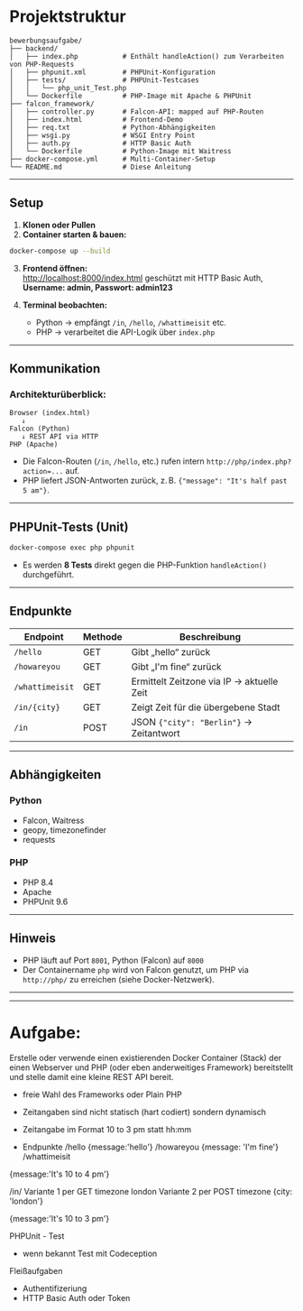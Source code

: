# Projektstruktur

```
bewerbungsaufgabe/
├── backend/
│   ├── index.php           # Enthält handleAction() zum Verarbeiten von PHP-Requests
│   ├── phpunit.xml         # PHPUnit-Konfiguration
│   ├── tests/              # PHPUnit-Testcases
│   │   └── php_unit_Test.php
│   └── Dockerfile          # PHP-Image mit Apache & PHPUnit
├── falcon_framework/
│   ├── controller.py       # Falcon-API: mapped auf PHP-Routen
│   ├── index.html          # Frontend-Demo
│   ├── req.txt             # Python-Abhängigkeiten
│   ├── wsgi.py             # WSGI Entry Point
│   ├── auth.py             # HTTP Basic Auth
│   └── Dockerfile          # Python-Image mit Waitress
├── docker-compose.yml      # Multi-Container-Setup
└── README.md               # Diese Anleitung
```

---

## Setup

1. **Klonen oder Pullen**  
2. **Container starten & bauen:**

```bash
docker-compose up --build
```

3. **Frontend öffnen:**  
[http://localhost:8000/index.html](http://localhost:8000/index.html) geschützt mit HTTP Basic Auth, **Username: admin, Passwort: admin123** 

4. **Terminal beobachten:**  
    - Python → empfängt `/in`, `/hello`, `/whattimeisit` etc.  
    - PHP → verarbeitet die API-Logik über `index.php`

---

## Kommunikation

### Architekturüberblick:

```
Browser (index.html)
   ↓
Falcon (Python)
   ↓ REST API via HTTP
PHP (Apache)
```

- Die Falcon-Routen (`/in`, `/hello`, etc.) rufen intern `http://php/index.php?action=...` auf.
- PHP liefert JSON-Antworten zurück, z. B. `{"message": "It's half past 5 am"}`.

---

## PHPUnit-Tests (Unit)

```bash
docker-compose exec php phpunit
```

- Es werden **8 Tests** direkt gegen die PHP-Funktion `handleAction()` durchgeführt.

---

## Endpunkte

| Endpoint            | Methode | Beschreibung                                  |
|---------------------|---------|-----------------------------------------------|
| `/hello`            | GET     | Gibt „hello“ zurück                           |
| `/howareyou`        | GET     | Gibt „I'm fine“ zurück                        |
| `/whattimeisit`     | GET     | Ermittelt Zeitzone via IP → aktuelle Zeit     |
| `/in/{city}`        | GET     | Zeigt Zeit für die übergebene Stadt           |
| `/in`               | POST    | JSON `{"city": "Berlin"}` → Zeitantwort       |

---

## Abhängigkeiten

### Python

- Falcon, Waitress
- geopy, timezonefinder
- requests

### PHP

- PHP 8.4
- Apache
- PHPUnit 9.6

---

## Hinweis

- PHP läuft auf Port `8001`, Python (Falcon) auf `8000`
- Der Containername `php` wird von Falcon genutzt, um PHP via `http://php/` zu erreichen (siehe Docker-Netzwerk).

---

---

# Aufgabe:
Erstelle oder verwende einen existierenden Docker Container (Stack) der einen Webserver und PHP (oder eben anderweitiges Framework) bereitstellt und 
stelle damit eine kleine REST API bereit.

- freie Wahl des Frameworks oder Plain PHP
- Zeitangaben sind nicht statisch (hart codiert) sondern dynamisch 
- Zeitangabe im Format 10 to 3 pm statt hh:mm

- Endpunkte
/hello
{message:'hello'}
/howareyou
{message: 'I\'m fine'}
/whattimeisit

{message:'It\'s 10 to 4 pm'}

/in/
Variante 1 per GET timezone
london
Variante 2 per POST timezone
{city: 'london'}

{message:'It\'s 10 to 3 pm'} 


PHPUnit - Test
- wenn bekannt Test mit Codeception


Fleißaufgaben

- Authentifizeriung
- HTTP Basic Auth oder Token
